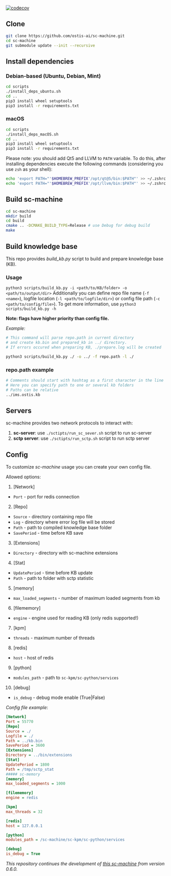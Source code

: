 [![codecov](https://codecov.io/gh/ostis-ai/sc-machine/branch/main/graph/badge.svg?token=WU8O9Z1DNL)](https://codecov.io/gh/ostis-ai/sc-machine)

## Clone

```sh
git clone https://github.com/ostis-ai/sc-machine.git
cd sc-machine
git submodule update --init --recursive
```

## Install dependencies

### Debian-based (Ubuntu, Debian, Mint)

```sh
cd scripts
./install_deps_ubuntu.sh
cd ..
pip3 install wheel setuptools
pip3 install -r requirements.txt
```

### macOS
```sh
cd scripts
./install_deps_macOS.sh
cd ..
pip3 install wheel setuptools
pip3 install -r requirements.txt
```
Please note: you should add Qt5 and LLVM to `PATH` variable. To do this, after installing dependencies execute the following commands (considering you use `zsh` as your shell):
```sh
echo 'export PATH="'$HOMEBREW_PREFIX'/opt/qt@5/bin:$PATH"' >> ~/.zshrc
echo 'export PATH="'$HOMEBREW_PREFIX'/opt/llvm/bin:$PATH"' >> ~/.zshrc
```

## Build sc-machine
```sh
cd sc-machine
mkdir build
cd build
cmake .. -DCMAKE_BUILD_TYPE=Release # use Debug for debug build
make
```

## Build knowledge base

This repo provides *build_kb.py* script to build and prepare knowledge base (KB).

### Usage
`python3 scripts/build_kb.py -i <path/to/KB/folder> -o <path/to/output/dir>`
Additionally you can define repo file name (`-f <name>`), logfile location (`-l <path/to/logfile/dir>`) or config file path
(`-c <path/to/config/file>`).
To get more information, use `python3 scripts/build_kb.py -h`

**Note: flags have higher priority than config file.**

*Example:*
```sh
# This command will parse repo.path in current directory
# and create kb.bin and prepared_kb in ../ directory. 
# If errors occured when preparing KB, ./prepare.log will be created

python3 scripts/build_kb.py ./ -o ../ -f repo.path -l ./
```

### repo.path example
```sh
# Comments should start with hashtag as a first character in the line
# Here you can specify path to one or several kb folders
# Paths can be relative
../ims.ostis.kb
```

## Servers

sc-machine provides two network protocols to interact with:

1. **sc-server**: use `./sctipts/run_sc_sever.sh` script to run sc-server
2. **sctp server**: use `./sctipts/run_sctp.sh` script to run sctp server

## Config

To customize *sc-machine* usage you can create your own config file.

Allowed options:
1. [Network]
  - `Port` - port for redis connection
2. [Repo]
  - `Source` - directory containing repo file
  - `Log` - directory where error log file will be stored
  - `Path` - path to compiled knowledge base folder
  - `SavePeriod` - time before KB save
3. [Extensions]
  - `Directory` - directory with sc-machine extensions
4. [Stat]
  - `UpdatePeriod` - time before KB update
  - `Path` - path to folder with sctp statistic
5. [memory]
  - `max_loaded_segments` - number of maximum loaded segments from kb
6. [filememory]
  - `engine` - engine used for reading KB (only redis supported!)
7. [kpm]
  - `threads` - maximum number of threads
8. [redis]
  - `host` - host of redis 
9. [python]
  - `modules_path` - path to `sc-kpm/sc-python/services`
10. [debug]
  - `is_debug` - debug mode enable (True|False)

*Config file example*:
```ini
[Network]
Port = 55770
[Repo]
Source = ./
Logfile = ./
Path = ../kb.bin
SavePeriod = 3600
[Extensions]
Directory = ../bin/extensions
[Stat]
UpdatePeriod = 1800
Path = /tmp/sctp_stat
##### sc-memory
[memory]
max_loaded_segments = 1000

[filememory]
engine = redis

[kpm]
max_threads = 32

[redis]
host = 127.0.0.1

[python]
modules_path = /sc-machine/sc-kpm/sc-python/services

[debug]
is_debug = True

```

*This repository continues the development of [this sc-machine](https://github.com/ostis-dev/sc-machine) from version 0.6.0.*
